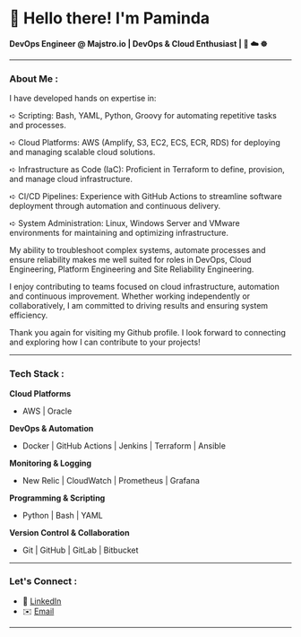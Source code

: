 # 👋 **Hello there! I'm Paminda**

**DevOps Engineer @ Majstro.io | DevOps & Cloud Enthusiast | 🔁 ☁️ ☸️**

---

### About Me :
I have developed hands on expertise in:

➪ Scripting: Bash, YAML, Python, Groovy for automating repetitive tasks and processes.

➪ Cloud Platforms: AWS (Amplify, S3, EC2, ECS, ECR, RDS) for deploying and managing scalable cloud solutions.

➪ Infrastructure as Code (IaC): Proficient in Terraform to define, provision, and manage cloud infrastructure.

➪ CI/CD Pipelines: Experience with GitHub Actions to streamline software deployment through automation and continuous delivery.

➪ System Administration: Linux, Windows Server and VMware environments for maintaining and optimizing infrastructure.

My ability to troubleshoot complex systems, automate processes and ensure reliability makes me well suited for roles in DevOps, Cloud Engineering, Platform Engineering and Site Reliability Engineering.

I enjoy contributing to teams focused on cloud infrastructure, automation and continuous improvement. Whether working independently or collaboratively, I am committed to driving results and ensuring system efficiency.

Thank you again for visiting my Github profile.
I look forward to connecting and exploring how I can contribute to your projects!

---

### Tech Stack :

**Cloud Platforms**
- AWS | Oracle

**DevOps & Automation**
- Docker | GitHub Actions | Jenkins | Terraform | Ansible

**Monitoring & Logging**
- New Relic | CloudWatch | Prometheus | Grafana

**Programming & Scripting**
- Python | Bash | YAML

**Version Control & Collaboration**
- Git | GitHub | GitLab | Bitbucket

---

### Let's Connect :
- 💼 [LinkedIn](https://www.linkedin.com/in/pamindakw)
- ✉️ [Email](mailto:pamindaya@hotmail.com)

---


